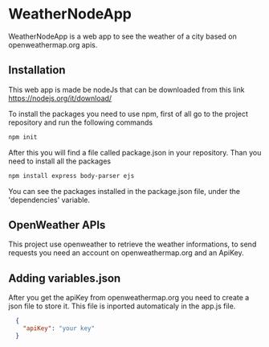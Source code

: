 # WeatherNodeApp
WeatherNodeApp is a web app to see the weather of a city based on openweathermap.org apis.

## Installation

This web app is made be nodeJs that can be downloaded from this link https://nodejs.org/it/download/ 

To install the packages you need to use npm, first of all go to the project repository and run the following commands

```bash
npm init
```

After this you will find a file called package.json in your repository.
Than you need to install all the packages

```bash
npm install express body-parser ejs
```

You can see the packages installed in the package.json file, under the 'dependencies' variable.

## OpenWeather APIs

This project use openweather to retrieve the weather informations, to send requests you need an account on openweathermap.org and an ApiKey.

## Adding variables.json

After you get the apiKey from openweathermap.org you need to create a json file to store it. This file is inported automaticaly in the app.js file.

```json
  {
    "apiKey": "your key"
  }
```

